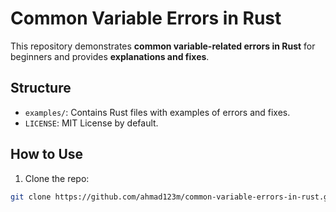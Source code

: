 # Common Variable Errors in Rust

This repository demonstrates **common variable-related errors in Rust** for beginners and provides **explanations and fixes**.

## Structure

- `examples/`: Contains Rust files with examples of errors and fixes.
- `LICENSE`: MIT License by default.

## How to Use

1. Clone the repo:

```bash
git clone https://github.com/ahmad123m/common-variable-errors-in-rust.git